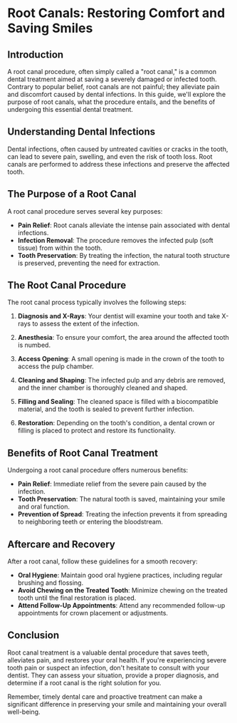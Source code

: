 # Root Canals: Restoring Comfort and Saving Smiles

## Introduction

A root canal procedure, often simply called a "root canal," is a common dental treatment aimed at saving a severely damaged or infected tooth. Contrary to popular belief, root canals are not painful; they alleviate pain and discomfort caused by dental infections. In this guide, we'll explore the purpose of root canals, what the procedure entails, and the benefits of undergoing this essential dental treatment.

## Understanding Dental Infections

Dental infections, often caused by untreated cavities or cracks in the tooth, can lead to severe pain, swelling, and even the risk of tooth loss. Root canals are performed to address these infections and preserve the affected tooth.

## The Purpose of a Root Canal

A root canal procedure serves several key purposes:

- **Pain Relief**: Root canals alleviate the intense pain associated with dental infections.
- **Infection Removal**: The procedure removes the infected pulp (soft tissue) from within the tooth.
- **Tooth Preservation**: By treating the infection, the natural tooth structure is preserved, preventing the need for extraction.

## The Root Canal Procedure

The root canal process typically involves the following steps:

1. **Diagnosis and X-Rays**: Your dentist will examine your tooth and take X-rays to assess the extent of the infection.

2. **Anesthesia**: To ensure your comfort, the area around the affected tooth is numbed.

3. **Access Opening**: A small opening is made in the crown of the tooth to access the pulp chamber.

4. **Cleaning and Shaping**: The infected pulp and any debris are removed, and the inner chamber is thoroughly cleaned and shaped.

5. **Filling and Sealing**: The cleaned space is filled with a biocompatible material, and the tooth is sealed to prevent further infection.

6. **Restoration**: Depending on the tooth's condition, a dental crown or filling is placed to protect and restore its functionality.

## Benefits of Root Canal Treatment

Undergoing a root canal procedure offers numerous benefits:

- **Pain Relief**: Immediate relief from the severe pain caused by the infection.
- **Tooth Preservation**: The natural tooth is saved, maintaining your smile and oral function.
- **Prevention of Spread**: Treating the infection prevents it from spreading to neighboring teeth or entering the bloodstream.

## Aftercare and Recovery

After a root canal, follow these guidelines for a smooth recovery:

- **Oral Hygiene**: Maintain good oral hygiene practices, including regular brushing and flossing.
- **Avoid Chewing on the Treated Tooth**: Minimize chewing on the treated tooth until the final restoration is placed.
- **Attend Follow-Up Appointments**: Attend any recommended follow-up appointments for crown placement or adjustments.

## Conclusion

Root canal treatment is a valuable dental procedure that saves teeth, alleviates pain, and restores your oral health. If you're experiencing severe tooth pain or suspect an infection, don't hesitate to consult with your dentist. They can assess your situation, provide a proper diagnosis, and determine if a root canal is the right solution for you.

Remember, timely dental care and proactive treatment can make a significant difference in preserving your smile and maintaining your overall well-being.